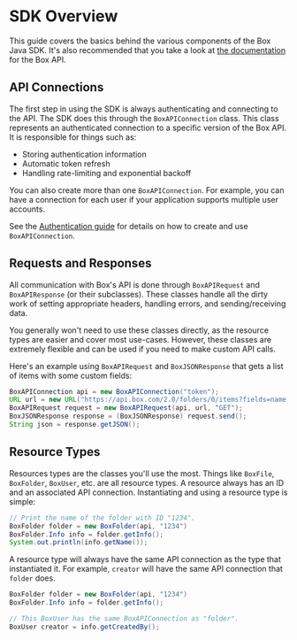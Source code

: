 SDK Overview
============

This guide covers the basics behind the various components of the Box Java SDK.
It's also recommended that you take a look at [the
documentation](https://developers.box.com/docs/) for the Box API.

API Connections
---------------

The first step in using the SDK is always authenticating and connecting to the
API. The SDK does this through the `BoxAPIConnection` class. This class
represents an authenticated connection to a specific version of the Box API. It
is responsible for things such as:

* Storing authentication information
* Automatic token refresh
* Handling rate-limiting and exponential backoff

You can also create more than one `BoxAPIConnection`. For example, you can have
a connection for each user if your application supports multiple user accounts.

See the [Authentication guide](authentication.md) for details on how to create
and use `BoxAPIConnection`.

Requests and Responses
----------------------

All communication with Box's API is done through `BoxAPIRequest` and
`BoxAPIResponse` (or their subclasses). These classes handle all the dirty work
of setting appropriate headers, handling errors, and sending/receiving data.

You generally won't need to use these classes directly, as the resource types
are easier and cover most use-cases. However, these classes are extremely
flexible and can be used if you need to make custom API calls.

Here's an example using `BoxAPIRequest` and `BoxJSONResponse` that gets a list
of items with some custom fields:

```java
BoxAPIConnection api = new BoxAPIConnection("token");
URL url = new URL("https://api.box.com/2.0/folders/0/items?fields=name,created_at")
BoxAPIRequest request = new BoxAPIRequest(api, url, "GET");
BoxJSONResponse response = (BoxJSONResponse) request.send();
String json = response.getJSON();
```

Resource Types
--------------

Resources types are the classes you'll use the most. Things like `BoxFile`,
`BoxFolder`, `BoxUser`, etc. are all resource types. A resource always has an ID
and an associated API connection. Instantiating and using a resource type is
simple:

```java
// Print the name of the folder with ID "1234".
BoxFolder folder = new BoxFolder(api, "1234")
BoxFolder.Info info = folder.getInfo();
System.out.println(info.getName());
```

A resource type will always have the same API connection as the type that
instantiated it. For example, `creator` will have the same API connection that
`folder` does.

```java
BoxFolder folder = new BoxFolder(api, "1234")
BoxFolder.Info info = folder.getInfo();

// This BoxUser has the same BoxAPIConnection as "folder".
BoxUser creator = info.getCreatedBy();
```
